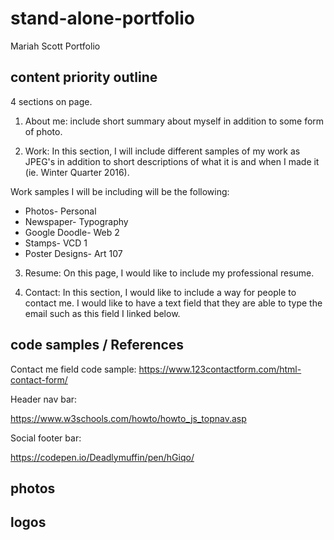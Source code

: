 # stand-alone-portfolio
Mariah Scott Portfolio

## content priority outline

4 sections on page.

1. About me: include short summary about myself in addition to some form of photo.

2. Work: In this section, I will include different samples of my work as JPEG's in addition to short descriptions of what it is and when I made it (ie. Winter Quarter 2016).

Work samples I will be including will be the following:
- Photos- Personal
- Newspaper- Typography
- Google Doodle- Web 2
- Stamps- VCD 1
- Poster Designs- Art 107

3. Resume: On this page, I would like to include my professional resume.

4. Contact: In this section, I would like to include a way for people to contact me. I would like to have a text field that they are able to type the email such as this field I linked below.


## code samples / References

Contact me field code sample: 
https://www.123contactform.com/html-contact-form/

Header nav bar:

https://www.w3schools.com/howto/howto_js_topnav.asp

Social footer bar:

https://codepen.io/Deadlymuffin/pen/hGiqo/


## photos


## logos
